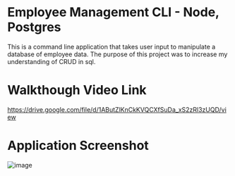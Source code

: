 # Employee Management CLI - Node, Postgres

This is a command line application that takes user input to manipulate a database of employee data. The purpose of this project was to increase my understanding of CRUD in sql.

# Walkthough Video Link
https://drive.google.com/file/d/1AButZlKnCkKVQCXfSuDa_xS2zRl3zUQD/view

# Application Screenshot
![image](https://github.com/bluethreadmade/employee-management-cli/assets/169301676/ed0504b5-e86d-4da4-8860-5da4c27d6d5a)
